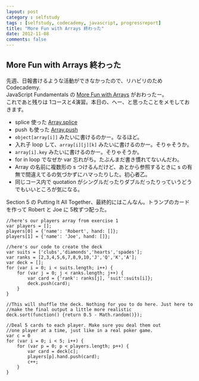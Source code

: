 ```yaml
---
layout: post
category : selfstudy
tags : [selfstudy, codecademy, javascript, progressreport]
title: "More Fun with Arrays 終わった"
date: 2012-11-08
comments: false
---
```

## More Fun with Arrays 終わった

先週、日報書けるような活動ができなかったので、リハビリのため Codecademy.  
JavaScript Fundamentals の [More Fun with Arrays](http://www.codecademy.com/courses/working-with-indexed-associate-and-multi-dimensional-arrays) がおわったー。  
これであと残りは 1コースと4演習。本日の、へー、と思ったことをメモしておきます。  

* splice 使った [Array.splice](https://developer.mozilla.org/ja/docs/JavaScript/Reference/Global_Objects/Array/splice)
* push も使った [Array.push](https://developer.mozilla.org/ja/docs/JavaScript/Reference/Global_Objects/Array/push)
* `object[array[i]]` みたいに書けるのかー。なるほど。
* 入れ子 loop して、`array[i][j][k]` みたいに書けるのかー。そりゃそうか。
* `array[i].key` みたいに書けるのかー。そりゃそうか。
* for in loop でなぜか var 忘れがち。たぶんまだ書き慣れてないんだわ。
* Array の名前に複数形の s つけるんだけど、あとから参照するときに s の有無で間違えてるの気づかずにハマったりした。初心者乙。
* 同じコース内で quotation がシングルだったりダブルだったりっていうどうでもいいところが気になる。

Section 5 の Putting It All Together、最終的にはこんなん。トランプのカードを作って Robert と Joe に 5枚ずつ配った。

	//here's our players array from exercise 1
	var players = [];
	players[0] = {'name': 'Robert', hand: []};
	players[1] = {'name': 'Joe', hand: []};

	//here's our code to create the deck
	var suits = ['clubs','diamonds','hearts','spades'];
	var ranks = [2,3,4,5,6,7,8,9,10,'J','Q','K','A'];
	var deck = [];
	for (var i = 0; i < suits.length; i++) {
	    for (var j = 0; j < ranks.length; j++) {
	        var card = {'rank': ranks[j], 'suit':suits[i]};
	        deck.push(card);
	    }
	}

	//This will shuffle the deck. Nothing for you to do here. Just here to 
	//make the final output a little more realistic
	deck.sort(function() {return 0.5 - Math.random()});

	//Deal 5 cards to each player. Make sure you deal them out 
	//one player at a time, just like in a real poker game.
	var c = 0
	for (var i = 0; i < 5; i++) {
		for (var p = 0; p < players.length; p++) {
			var card = deck[c];
			players[p].hand.push(card);
			c++;
		}
	}
